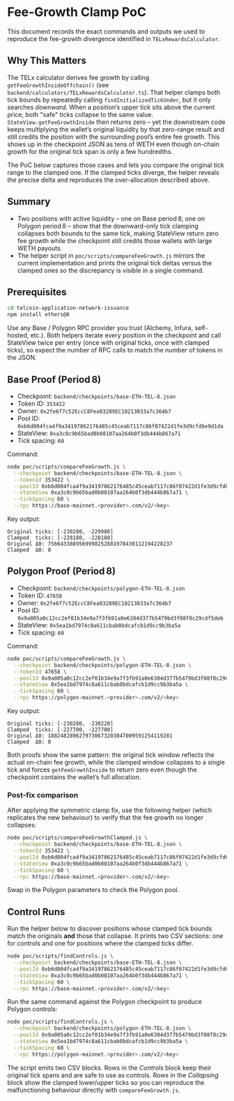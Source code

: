 # Fee-Growth Clamp PoC

This document records the exact commands and outputs we used to reproduce the
fee-growth divergence identified in `TELxRewardsCalculator`.
## Why This Matters

The TELx calculator derives fee growth by calling `getFeeGrowthInsideOffchain()` (see `backend/calculators/TELxRewardsCalculator.ts`). That helper clamps both tick bounds by repeatedly calling `findInitializedTickUnder`, but it only searches *downward*. When a position’s upper tick sits above the current price, both "safe" ticks collapse to the same value. `StateView.getFeeGrowthInside` then returns zero – yet the downstream code keeps multiplying the wallet’s original liquidity by that zero-range result and still credits the position with the surrounding pool’s entire fee growth. This shows up in the checkpoint JSON as tens of WETH even though on-chain growth for the original tick span is only a few hundredths.

The PoC below captures those cases and lets you compare the original tick range to the clamped one. If the clamped ticks diverge, the helper reveals the precise delta and reproduces the over-allocation described above.


## Summary

- Two positions with active liquidity – one on Base period 8, one on Polygon
  period 8 – show that the downward-only tick clamping collapses both bounds to
  the same tick, making StateView return zero fee growth while the checkpoint
  still credits those wallets with large WETH payouts.
- The helper script in `poc/scripts/compareFeeGrowth.js` mirrors the current
  implementation and prints the original tick deltas versus the clamped ones so
  the discrepancy is visible in a single command.

## Prerequisites

```bash
cd telcoin-application-network-issuance
npm install ethers@6
```

Use any Base / Polygon RPC provider you trust (Alchemy, Infura, self-hosted, etc.). Both helpers iterate every position in the checkpoint and call StateView twice per entry (once with original ticks, once with clamped ticks), so expect the number of RPC calls to match the number of tokens in the JSON.

## Base Proof (Period 8)

- Checkpoint: `backend/checkpoints/base-ETH-TEL-8.json`
- Token ID: `353422`
- Owner: `0x2fe6f7c52EccC8Fea03289EC10213033a7c364b7`
- Pool ID: `0xb6d004fca4f9a34197862176485c45ceab7117c86f07422d1fe3d9cfd6e9d1da`
- StateView: `0xa3c0c9b65bad0b08107aa264b0f3db444b867a71`
- Tick spacing: `60`

Command:

```bash
node poc/scripts/compareFeeGrowth.js \
  --checkpoint backend/checkpoints/base-ETH-TEL-8.json \
  --tokenId 353422 \
  --poolId 0xb6d004fca4f9a34197862176485c45ceab7117c86f07422d1fe3d9cfd6e9d1da \
  --stateView 0xa3c0c9b65bad0b08107aa264b0f3db444b867a71 \
  --tickSpacing 60 \
  --rpc https://base-mainnet.<provider>.com/v2/<key>
```

Key output:

```
Original ticks: [-230280, -229980]
Clamped  ticks: [-228180, -228180]
Original Δ0: 7566433889569998252881978430112194228237
Clamped  Δ0: 0
```

## Polygon Proof (Period 8)

- Checkpoint: `backend/checkpoints/polygon-ETH-TEL-8.json`
- Token ID: `47658`
- Owner: `0x2fe6f7c52EccC8Fea03289EC10213033a7c364b7`
- Pool ID: `0x9a005a0c12cc2ef01b34e9a7f3fb91a0e6304d377b5479bd3f08f8c29cdf5deb`
- StateView: `0x5ea1bd7974c8a611cbab0bdcafcb1d9cc9b3ba5a`
- Tick spacing: `60`

Command:

```bash
node poc/scripts/compareFeeGrowth.js \
  --checkpoint backend/checkpoints/polygon-ETH-TEL-8.json \
  --tokenId 47658 \
  --poolId 0x9a005a0c12cc2ef01b34e9a7f3fb91a0e6304d377b5479bd3f08f8c29cdf5deb \
  --stateView 0x5ea1bd7974c8a611cbab0bdcafcb1d9cc9b3ba5a \
  --tickSpacing 60 \
  --rpc https://polygon-mainnet.<provider>.com/v2/<key>
```

Key output:

```
Original ticks: [-230280, -230220]
Clamped  ticks: [-227700, -227700]
Original Δ0: 1882482896279730673203047009591254119281
Clamped  Δ0: 0
```

Both proofs show the same pattern: the original tick window reflects the actual
on-chain fee growth, while the clamped window collapses to a single tick and
forces `getFeeGrowthInside` to return zero even though the checkpoint contains
the wallet’s full allocation.



### Post-fix comparison

After applying the symmetric clamp fix, use the following helper (which replicates the new behaviour) to verify that the fee growth no longer collapses:

```bash
node poc/scripts/compareFeeGrowthClamped.js \
  --checkpoint backend/checkpoints/base-ETH-TEL-8.json \
  --tokenId 353422 \
  --poolId 0xb6d004fca4f9a34197862176485c45ceab7117c86f07422d1fe3d9cfd6e9d1da \
  --stateView 0xa3c0c9b65bad0b08107aa264b0f3db444b867a71 \
  --tickSpacing 60 \
  --rpc https://base-mainnet.<provider>.com/v2/<key>
```

Swap in the Polygon parameters to check the Polygon pool.
## Control Runs

Run the helper below to discover positions whose clamped tick bounds match the originals **and** those that collapse. It prints two CSV sections: one for controls and one for positions where the clamped ticks differ.

```bash
node poc/scripts/findControls.js \
  --checkpoint backend/checkpoints/base-ETH-TEL-8.json \
  --poolId 0xb6d004fca4f9a34197862176485c45ceab7117c86f07422d1fe3d9cfd6e9d1da \
  --stateView 0xa3c0c9b65bad0b08107aa264b0f3db444b867a71 \
  --tickSpacing 60 \
  --rpc https://base-mainnet.<provider>.com/v2/<key>
```

Run the same command against the Polygon checkpoint to produce Polygon controls:

```bash
node poc/scripts/findControls.js \
  --checkpoint backend/checkpoints/polygon-ETH-TEL-8.json \
  --poolId 0x9a005a0c12cc2ef01b34e9a7f3fb91a0e6304d377b5479bd3f08f8c29cdf5deb \
  --stateView 0x5ea1bd7974c8a611cbab0bdcafcb1d9cc9b3ba5a \
  --tickSpacing 60 \
  --rpc https://polygon-mainnet.<provider>.com/v2/<key>
```

The script emits two CSV blocks. Rows in the *Controls* block keep their original tick spans and are safe to use as controls. Rows in the *Collapsing* block show the clamped lower/upper ticks so you can reproduce the malfunctioning behaviour directly with `compareFeeGrowth.js`.
